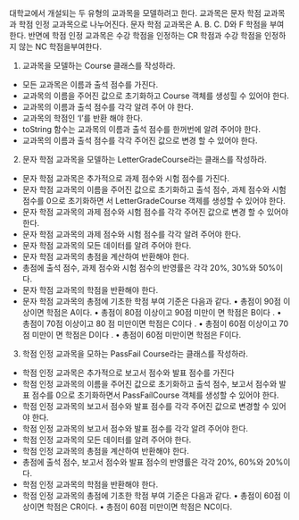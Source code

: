 대학교에서 개설되는 두 유형의 교과목을 모델하려고 한다. 교과목은 문자 학점 교과목과 학점 인정 교과목으로 나누어진다. 문자 학점 교과목은 A. B. C. D와 F 학점을 부여한다. 반면에 학점 인정 교과목은 수강 학점을 인정하는 CR 학점과 수강 학점을 인정하지 않는 NC 학점을부여한다.

1. 교과목을 모델하는 Course 클래스를 작성하라.
- 모든 교과목은 이름과 출석 점수를 가진다. 
- 교과목의 이름을 주어진 값으로 초기화하고 Course 객체를 생성힐 수 있어야 한다.
- 교과목의 이름과 출석 점수를 각각 알려 주어 야 한다. 
- 교과목의 학점인 ‘I’를 반환 해야 한다. 
- toString 함수는 교과목의 이름과 출석 점수를 한꺼번에 알려 주어야 한다.
- 교과목의 이름과 출석 점수를 각각 주어진 값으로 변경 할 수 있어야 한다.

2. 문자 학점 교과목을 모델하는 LetterGradeCourse라는 클래스를 작성하라.
- 문자 학점 교과목은 추가적으로 과제 점수와 시험 점수를 가진다.
- 문자 학점 교과목의 이름을 주어진 값으로 초기화하고 출석 점수, 과제 점수와 시험 점수를 0으로 초기화하면
서 LetterGradeCourse 객제를 생성할 수 있어야 한다. 
- 문자 학점 교과목의 과제 점수와 시험 점수를 각각 주어진 값으로 변경 할 수 있어야 한다.
- 문자 학점 교과목의 과제 점수와 시험 점수를 각각 알려 주어야 한다. 
- 문자 학점 교과목의 모든 데이터를 알려 주어야 한다. 
- 문자 학점 교과목의 총점을 계산하여 반환해야 한다.
- 총점에 출석 점수, 과제 점수와 시험 점수의 반영률은 각각 20%, 30%와 50%이다. 
- 문자 학점 교과목의 학점을 반환해야 한다. 
- 문자 학점 교과목의 총점에 기초한 학점 부여 기준은 다음과 같다.
   • 총점이 90점 이상이면 학점은 A이다.
   • 총점이 80점 이상이고 90점 미만이 면 학점은 B이다 .
   • 총점이 70점 이상이고 80 점 미만이면 학점은 C이다 .
   • 총점이 60점 이상이고 70점 미만이 면 학점은 D이다 .
   • 총점이 60점 미만이면 학점은 F이다.

3. 학점 인정 교과목을 모하는 PassFail Course라는 클래스를 작성하라.
- 학점 인정 교과목은 추가적으로 보고서 점수와 발표 점수를 가진다
- 학점 인정 교과목의 이름을 주어진 값으로 초기화하고 출석 점수, 보고서 점수와 발표 점수를 0으로 초기화하면서 PassFaílCourse 객체를 생성할 수 있어야 한다.
- 학점 인정 교과목의 보고서 점수와 발표 점수를 각각 주어진 값으로 변경할 수 있어야 한다. 
- 학점 인정 교과목의 보고서 점수와 발표 점수를 각각 알려 주어야 한다.
- 학점 인정 교과목의 모든 데이터를 알려 주어야 한다.
- 학점 인정 교과목의 총점을 계산하여 반환해야 한다.
- 총점에 출석 점수, 보고서 점수와 발표 점수의 반영률은 각각 20%, 60%와 20%이다.
- 학점 인정 교과목의 학점을 반환해야 한다. 
- 학점 인정 교과목의 총점에 기초한 학점 부여 기준은 다음과 같다.
   • 총점이 60점 이상이면 학점은 CR이다.
   • 총점이 60점 미만이면 학점은 NC이다.